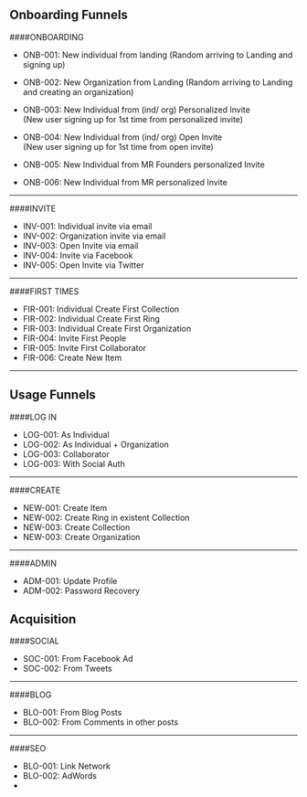 ## Onboarding Funnels



####ONBOARDING 

- ONB-001: New individual from landing
    (Random arriving to Landing and signing up)
- ONB-002: New Organization from Landing
    (Random arriving to Landing and creating an organization)

- ONB-003: New Individual from (ind/ org) Personalized Invite  
    (New user signing up for 1st time from personalized invite)
- ONB-004: New Individual from (ind/ org) Open Invite  
    (New user signing up for 1st time from open invite)

- ONB-005: New Individual from MR Founders personalized Invite
- ONB-006: New Individual from MR personalized Invite


____

####INVITE

- INV-001: Individual invite via email
- INV-002: Organization invite via email
- INV-003: Open Invite via email
- INV-004: Invite via Facebook
- INV-005: Open Invite via Twitter

____

	
####FIRST TIMES

- FIR-001: Individual Create First Collection
- FIR-002: Individual Create First Ring
- FIR-003: Individual Create First Organization
- FIR-004: Invite First People
- FIR-005: Invite First Collaborator
- FIR-006: Create New Item

---

## Usage Funnels



####LOG IN
- LOG-001: As Individual
- LOG-002: As Individual + Organization
- LOG-003: Collaborator
- LOG-003: With Social Auth

____

####CREATE
- NEW-001: Create Item 
- NEW-002: Create Ring in existent Collection
- NEW-003: Create Collection
- NEW-003: Create Organization

____

####ADMIN

- ADM-001: Update Profile
- ADM-002: Password Recovery



## Acquisition


####SOCIAL
- SOC-001: From Facebook Ad
- SOC-002: From Tweets

----

####BLOG
- BLO-001: From Blog Posts
- BLO-002: From Comments in other posts

----

####SEO
- BLO-001: Link Network
- BLO-002: AdWords
- 

